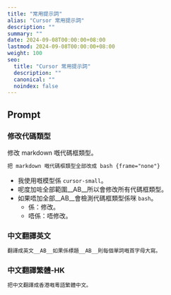 ```yaml
---
title: "常用提示詞"
alias: "Cursor 常用提示詞"
description: ""
summary: ""
date: 2024-09-08T00:00:00+08:00
lastmod: 2024-09-08T00:00:00+08:00
weight: 100
seo:
  title: "Cursor 常用提示詞"
  description: ""
  canonical: ""
  noindex: false
---
```


## Prompt

### 修改代碼類型

修改 markdown 嘅代碼框類型。

```txt {frame="none"}
把 markdown 嘅代碼框類型全部改成 bash {frame="none"}
```

* 我使用嘅模型係 `cursor-small`。
* 呢度加咗全部範圍__AB__所以會修改所有代碼框類型。
* 如果唔加全部__AB__會檢測代碼框類型係咪 `bash`。
  * 係：修改。
  * 唔係：唔修改。

### 中文翻譯英文

```txt {frame="none"}
翻譯成英文__AB__如果係標題__AB__則每個單詞嘅首字母大寫。
```

### 中文翻譯繁體-HK

```txt {frame="none"}
把中文翻譯成香港嘅粵語繁體中文。
```
